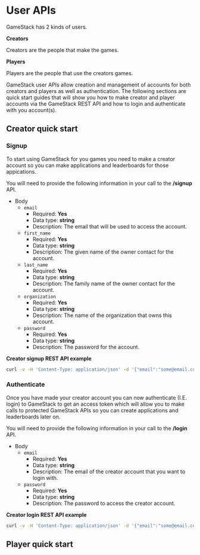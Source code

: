 # User APIs
GameStack has 2 kinds of users.

**Creators**

Creators are the people that make the games.

**Players**

Players are the people that use the creators games.

GameStack user APIs allow creation and management of accounts for both creators and players as well as authentication. The following sections are quick start guides that will show you how to make creator and player accounts via the GameStack REST API and how to login and authenticate with you account(s).

## Creator quick start
### Signup
To start using GameStack for you games you need to make a creator account so you can make applications and leaderboards for those appications.

You will need to provide the following information in your call to the **/signup** API.

* Body
  * `email`
    * Required: **Yes**
    * Data type: **string**
    * Description: The email that will be used to access the account.
  * `first_name`
    * Required: **Yes**
    * Data type: **string**
    * Description: The given name of the owner contact for the account.
  * `last_name`
    * Required: **Yes**
    * Data type: **string**
    * Description: The family name of the owner contact for the account.
  * `organization`
    * Required: **Yes**
    * Data type: **string**
    * Description: The name of the organization that owns this account.
  * `password`
    * Required: **Yes**
    * Data type: **string**
    * Description: The password for the account.

**Creator signup REST API example**

```sh
curl -v -H 'Content-Type: application/json' -d '{"email":"some@email.com","first_name":"ContactsFirstName","last_name":"ContactsLastName","organization":"ContactsOrganizationName","password":"test"}' http://localhost:8070/signup
```

### Authenticate
Once you have made your creator account you can now authenticate (I.E. login) to GameStack to get an access token which will allow you to make calls to protected GameStack APIs so you can create applications and leaderboards later on.

You will need to provide the following information in your call to the **/login** API.

* Body
  * `email`
    * Required: **Yes**
    * Data type: **string**
    * Description: The email of the creator account that you want to login with.
  * `password`
    * Required: **Yes**
    * Data type: **string**
    * Description: The password to access the creator account.

**Creator login REST API example**

```sh
curl -v -H 'Content-Type: application/json' -d '{"email":"some@email.com","password":"test"}' http://localhost:8070/login
```

## Player quick start